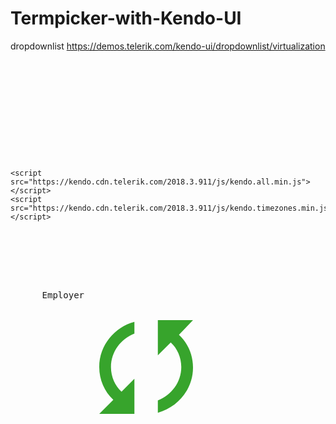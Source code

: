 # Termpicker-with-Kendo-UI

dropdownlist
https://demos.telerik.com/kendo-ui/dropdownlist/virtualization

<pre>
<!DOCTYPE html>
<html>
<head>
    <title></title>
    <link rel="stylesheet" href="https://kendo.cdn.telerik.com/2018.3.911/styles/kendo.common.min.css" />
    <link rel="stylesheet" href="https://kendo.cdn.telerik.com/2018.3.911/styles/kendo.default.min.css" />
    <link rel="stylesheet" href="https://kendo.cdn.telerik.com/2018.3.911/styles/kendo.default.mobile.min.css" />

    <script src="https://code.jquery.com/jquery-1.12.4.min.js"></script>
    <script src="https://kendo.cdn.telerik.com/2018.3.911/js/kendo.all.min.js"></script>
    <script src="https://kendo.cdn.telerik.com/2018.3.911/js/kendo.timezones.min.js"></script>

</head>
<body>
  <div id="container">
      <span class="k-widget k-tooltip k-tooltip-validation k-invalid-msg" for="error" style="display: none;"></span>
      <label for="client-container">Employer</label>
      <div id="client-container">
        <svg class="loadinganim"><use xlink:href="#refresh"></use></svg>
      </div>
  </div>
  
  <svg xmlns="http://www.w3.org/2000/svg" style="display: none;">
      <symbol id="refresh" viewBox="0 0 408 408">
          <title>refresh</title>
          <path fill="#37a42c" d="M0,204c0,56.1,22.95,107.1,61.2,142.8L0,408h153V255l-56.1,56.1C68.85,285.6,51,247.35,51,204 c0-66.3,43.35-122.4,102-145.35v-51C66.3,30.6,0,109.65,0,204z M408,0H255v153l56.1-56.1C339.15,122.4,357,160.65,357,204 c0,66.3-43.35,122.4-102,145.35V402.9c86.7-22.95,153-102,153-196.351c0-56.1-22.95-107.1-61.2-142.8L408,0z"></path>
      </symbol>
  </svg>
</body>
</html>
</pre>
